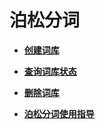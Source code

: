 # 泊松分词<a name="css_03_0043"></a>

-   **[创建词库](创建词库.md)**  

-   **[查询词库状态](查询词库状态.md)**  

-   **[删除词库](删除词库.md)**  

-   **[泊松分词使用指导](泊松分词使用指导.md)**  


